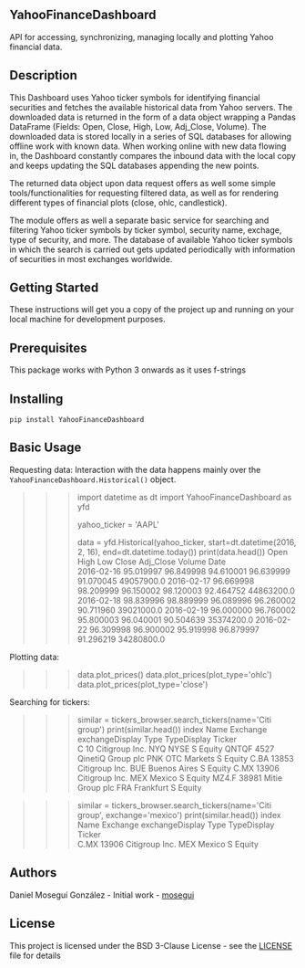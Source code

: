 YahooFinanceDashboard
---------------------

API for accessing, synchronizing, managing locally and plotting Yahoo financial data. 

Description
-----------
This Dashboard uses Yahoo ticker symbols for identifying financial securities and fetches the available historical data from Yahoo servers. The downloaded data is returned in the form of a data object wrapping a Pandas DataFrame (Fields: Open, Close, High, Low, Adj_Close, Volume). The downloaded data is stored locally in a series of SQL databases for allowing offline work with known data. When working online with new data flowing in, the Dashboard constantly compares the inbound data with the local copy and keeps updating the SQL databases appending the new points.

The returned data object upon data request offers as well some simple tools/functionalities for requesting filtered data, as well as for rendering different types of financial plots (close, ohlc, candlestick).

The module offers as well a separate basic service for searching and filtering Yahoo ticker symbols by ticker symbol, security name, exchage, type of security, and more. The database of available Yahoo ticker symbols in which the search is carried out gets updated periodically with information of securities in most exchanges worldwide.

Getting Started
---------------
These instructions will get you a copy of the project up and running on your local machine for development purposes.

Prerequisites
-------------
This package works with Python 3 onwards as it uses f-strings

Installing
----------
``pip install YahooFinanceDashboard``


Basic Usage
-----------
Requesting data: Interaction with the data happens mainly over the ``YahooFinanceDashboard.Historical()`` object.

>>> import datetime as dt
>>> import YahooFinanceDashboard as yfd
>>>
>>> yahoo_ticker = 'AAPL'
>>>
>>> data = yfd.Historical(yahoo_ticker, start=dt.datetime(2016, 2, 16), end=dt.datetime.today())
>>> print(data.head())
                 Open       High        Low      Close  Adj_Close      Volume
Date                                                                         
2016-02-16  95.019997  96.849998  94.610001  96.639999  91.070045  49057900.0
2016-02-17  96.669998  98.209999  96.150002  98.120003  92.464752  44863200.0
2016-02-18  98.839996  98.889999  96.089996  96.260002  90.711960  39021000.0
2016-02-19  96.000000  96.760002  95.800003  96.040001  90.504639  35374200.0
2016-02-22  96.309998  96.900002  95.919998  96.879997  91.296219  34280800.0


Plotting data:

>>> data.plot_prices()
>>> data.plot_prices(plot_type='ohlc')
>>> data.plot_prices(plot_type='close')


Searching for tickers:

>>> similar = tickers_browser.search_tickers(name='Citi group')
>>> print(similar.head())
        index               Name Exchange exchangeDisplay Type TypeDisplay
Ticker                                                                    
C          10     Citigroup Inc.      NYQ            NYSE    S      Equity
QNTQF    4527  QinetiQ Group plc      PNK     OTC Markets    S      Equity
C.BA    13853     Citigroup Inc.      BUE    Buenos Aires    S      Equity
C.MX    13906     Citigroup Inc.      MEX          Mexico    S      Equity
MZ4.F   38981    Mitie Group plc      FRA       Frankfurt    S      Equity

>>> similar = tickers_browser.search_tickers(name='Citi group', exchange='mexico')
>>> print(similar.head())
        index            Name Exchange exchangeDisplay Type TypeDisplay
Ticker                                                                 
C.MX    13906  Citigroup Inc.      MEX          Mexico    S      Equity


Authors
-------
Daniel Moseguí González - Initial work - [mosegui](https://github.com/mosegui)

License
-------
This project is licensed under the BSD 3-Clause License - see the [LICENSE](LICENSE) file for details